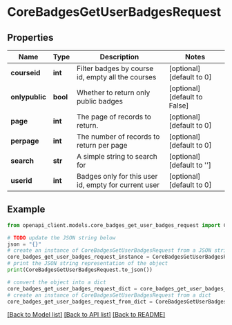 # CoreBadgesGetUserBadgesRequest


## Properties

Name | Type | Description | Notes
------------ | ------------- | ------------- | -------------
**courseid** | **int** | Filter badges by course id, empty all the courses | [optional] [default to 0]
**onlypublic** | **bool** | Whether to return only public badges | [optional] [default to False]
**page** | **int** | The page of records to return. | [optional] [default to 0]
**perpage** | **int** | The number of records to return per page | [optional] [default to 0]
**search** | **str** | A simple string to search for | [optional] [default to '']
**userid** | **int** | Badges only for this user id, empty for current user | [optional] [default to 0]

## Example

```python
from openapi_client.models.core_badges_get_user_badges_request import CoreBadgesGetUserBadgesRequest

# TODO update the JSON string below
json = "{}"
# create an instance of CoreBadgesGetUserBadgesRequest from a JSON string
core_badges_get_user_badges_request_instance = CoreBadgesGetUserBadgesRequest.from_json(json)
# print the JSON string representation of the object
print(CoreBadgesGetUserBadgesRequest.to_json())

# convert the object into a dict
core_badges_get_user_badges_request_dict = core_badges_get_user_badges_request_instance.to_dict()
# create an instance of CoreBadgesGetUserBadgesRequest from a dict
core_badges_get_user_badges_request_from_dict = CoreBadgesGetUserBadgesRequest.from_dict(core_badges_get_user_badges_request_dict)
```
[[Back to Model list]](../README.md#documentation-for-models) [[Back to API list]](../README.md#documentation-for-api-endpoints) [[Back to README]](../README.md)


